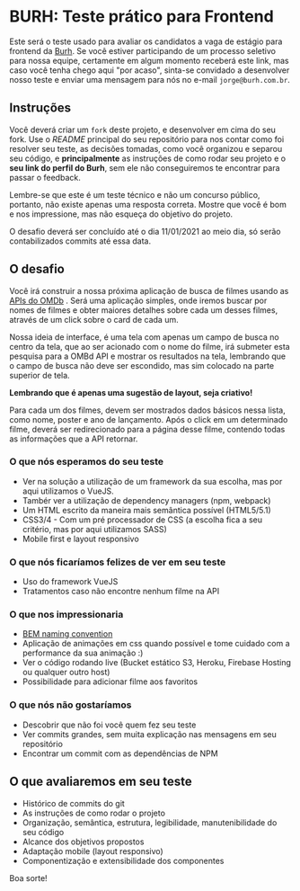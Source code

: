 # BURH: Teste prático para Frontend

Este será o teste usado para avaliar os candidatos a vaga de estágio para frontend da [Burh](http://burh.com.br). Se você estiver participando de um processo seletivo para nossa equipe, certamente em algum momento receberá este link, mas caso você tenha chego aqui "por acaso", sinta-se convidado a desenvolver nosso teste e enviar uma mensagem para nós no e-mail `jorge@burh.com.br`. 

## Instruções

Você deverá criar um `fork` deste projeto, e desenvolver em cima do seu fork. Use o *README* principal do seu repositório para nos contar como foi resolver seu teste, as decisões tomadas, como você organizou e separou seu código, e <b>principalmente</b> as instruções de como rodar seu projeto e o <b>seu link do perfil do Burh</b>, sem ele não conseguiremos te encontrar para passar o feedback.

Lembre-se que este é um teste técnico e não um concurso público, portanto, não existe apenas uma resposta correta. Mostre que você é bom e nos impressione, mas não esqueça do objetivo do projeto. 

O desafio deverá ser concluído até o dia 11/01/2021 ao meio dia, só serão contabilizados commits até essa data.

## O desafio

Você irá construir a nossa próxima aplicação de busca de filmes usando as [APIs do OMDb](http://www.omdbapi.com/) . Será uma aplicação simples, onde iremos buscar por nomes de filmes e obter maiores detalhes sobre cada um desses filmes, através de um click sobre o card de cada um.

Nossa ideia de interface, é uma tela com apenas um campo de busca no centro da tela, que ao ser acionado com o nome do filme, irá submeter esta pesquisa para a OMBd API e mostrar os resultados na tela, lembrando que o campo de busca não deve ser escondido, mas sim colocado na parte superior de tela.

<b>Lembrando que é apenas uma sugestão de layout, seja criativo!</b>
 
Para cada um dos filmes, devem ser mostrados dados básicos nessa lista, como nome, poster e ano de lançamento. Após o click em um determinado filme, deverá ser redirecionado para a página desse filme, contendo todas as informações que a API retornar.

### O que nós esperamos do seu teste

* Ver na solução a utilização de um framework da sua escolha, mas por aqui utilizamos o VueJS.
* Tambér ver a utilização de dependency managers (npm, webpack)
* Um HTML escrito da maneira mais semântica possível (HTML5/5.1)
* CSS3/4 - Com um pré processador de CSS (a escolha fica a seu critério, mas por aqui utilizamos SASS)
* Mobile first e layout responsivo

### O que nós ficaríamos felizes de ver em seu teste

* Uso do framework VueJS
* Tratamentos caso não encontre nenhum filme na API

### O que nos impressionaria

* [BEM naming convention](http://getbem.com/naming/)
* Aplicação de animações em css quando possível e tome cuidado com a performance da sua animação :)
* Ver o código rodando live (Bucket estático S3, Heroku, Firebase Hosting ou qualquer outro host)
* Possibilidade para adicionar filme aos favoritos

### O que nós não gostaríamos

* Descobrir que não foi você quem fez seu teste
* Ver commits grandes, sem muita explicação nas mensagens em seu repositório 
* Encontrar um commit com as dependências de NPM

## O que avaliaremos em seu teste

* Histórico de commits do git
* As instruções de como rodar o projeto
* Organização, semântica, estrutura, legibilidade, manutenibilidade do seu código
* Alcance dos objetivos propostos
* Adaptação mobile (layout responsivo)
* Componentização e extensibilidade dos componentes

Boa sorte!
